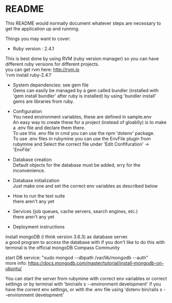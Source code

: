 # README

This README would normally document whatever steps are necessary to get the
application up and running.

Things you may want to cover:

* Ruby version : 2.4.1

This is best done by using RVM (ruby version manager) so you can have different ruby versions for different projects.  
you can get rvm here: http://rvm.io  
'rvm install ruby-2.4.1'

* System dependencies: see gem file  
Gems can easily be managed by a gem called bundler (installed with 'gem install bundler' after ruby is installed) by using 'bundler install'
gems are libraries from ruby.

* Configuration  
You need environment variables, these are defined in sample.env  
An easy way to create these for a project (instead of gloablly) is to make a .env file and declare them there.  
To use this .env file in cmd you can use the npm 'dotenv' package.  
To use .env files in rubymine you can use the EnvFile plugin from rubymine and Select the correct file under 'Edit Confifuration' -> 'EnvFile'

* Database creation  
Default objects for the database must be added, srry for the inconvenience.

* Database initialization  
Just make one and set the correct env variables as described below

* How to run the test suite  
there aren't any yet

* Services (job queues, cache servers, search engines, etc.)  
there aren't any yet

* Deployment instructions

install mongoDB (i think version 3.6.3) as database server.  
a good program to access the database with if you don't like to do this with terminal is the official mongoDB Compass Community


start DB service: "sudo mongod --dbpath /var/lib/mongodb --auth"  
more info: https://docs.mongodb.com/master/tutorial/install-mongodb-on-ubuntu/

You can start the server from rubymine with correct env variables or correct settings or by terminal with 'bin/rails s --environment development' if you have the corrent env settings, or with the .env file using 'dotenv bin/rails s --environment development'